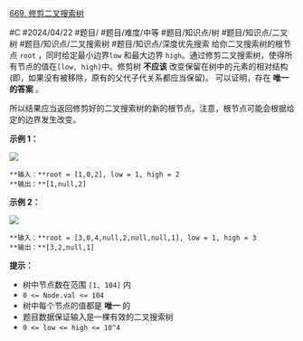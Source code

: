 [669. 修剪二叉搜索树](https://leetcode.cn/problems/trim-a-binary-search-tree/)

#C #2024/04/22 #题目/ #题目/难度/中等 #题目/知识点/树 #题目/知识点/二叉树 #题目/知识点/二叉搜索树 #题目/知识点/深度优先搜索
给你二叉搜索树的根节点 `root` ，同时给定最小边界`low` 和最大边界 `high`。通过修剪二叉搜索树，使得所有节点的值在`[low, high]`中。修剪树 **不应该** 改变保留在树中的元素的相对结构 (即，如果没有被移除，原有的父代子代关系都应当保留)。 可以证明，存在 **唯一的答案** 。

所以结果应当返回修剪好的二叉搜索树的新的根节点。注意，根节点可能会根据给定的边界发生改变。

**示例 1：**

![](https://assets.leetcode.com/uploads/2020/09/09/trim1.jpg)
```
**输入：**root = [1,0,2], low = 1, high = 2
**输出：**[1,null,2]
```
**示例 2：**

![](https://assets.leetcode.com/uploads/2020/09/09/trim2.jpg)
```
**输入：**root = [3,0,4,null,2,null,null,1], low = 1, high = 3
**输出：**[3,2,null,1]
```
**提示：**

- 树中节点数在范围 `[1, 104]` 内
- `0 <= Node.val <= 104`
- 树中每个节点的值都是 **唯一** 的
- 题目数据保证输入是一棵有效的二叉搜索树
- `0 <= low <= high <= 10^4`